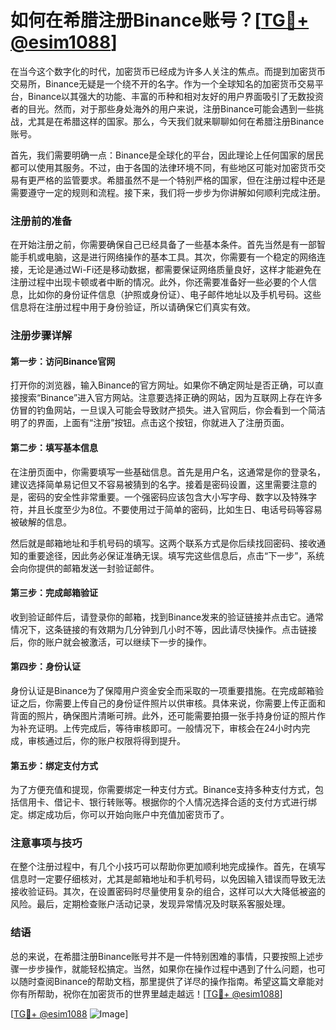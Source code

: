 # 如何在希腊注册Binance账号？[[TG💪+ @esim1088](https://t.me/s/esim1088)]

在当今这个数字化的时代，加密货币已经成为许多人关注的焦点。而提到加密货币交易所，Binance无疑是一个绕不开的名字。作为一个全球知名的加密货币交易平台，Binance以其强大的功能、丰富的币种和相对友好的用户界面吸引了无数投资者的目光。然而，对于那些身处海外的用户来说，注册Binance可能会遇到一些挑战，尤其是在希腊这样的国家。那么，今天我们就来聊聊如何在希腊注册Binance账号。

首先，我们需要明确一点：Binance是全球化的平台，因此理论上任何国家的居民都可以使用其服务。不过，由于各国的法律环境不同，有些地区可能对加密货币交易有更严格的监管要求。希腊虽然不是一个特别严格的国家，但在注册过程中还是需要遵守一定的规则和流程。接下来，我们将一步步为你讲解如何顺利完成注册。

### 注册前的准备

在开始注册之前，你需要确保自己已经具备了一些基本条件。首先当然是有一部智能手机或电脑，这是进行网络操作的基本工具。其次，你需要有一个稳定的网络连接，无论是通过Wi-Fi还是移动数据，都需要保证网络质量良好，这样才能避免在注册过程中出现卡顿或者中断的情况。此外，你还需要准备好一些必要的个人信息，比如你的身份证件信息（护照或身份证）、电子邮件地址以及手机号码。这些信息将在注册过程中用于身份验证，所以请确保它们真实有效。

### 注册步骤详解

#### 第一步：访问Binance官网

打开你的浏览器，输入Binance的官方网址。如果你不确定网址是否正确，可以直接搜索“Binance”进入官方网站。注意要选择正确的网站，因为互联网上存在许多仿冒的钓鱼网站，一旦误入可能会导致财产损失。进入官网后，你会看到一个简洁明了的界面，上面有“注册”按钮。点击这个按钮，你就进入了注册页面。

#### 第二步：填写基本信息

在注册页面中，你需要填写一些基础信息。首先是用户名，这通常是你的登录名，建议选择简单易记但又不容易被猜到的名字。接着是密码设置，这里需要注意的是，密码的安全性非常重要。一个强密码应该包含大小写字母、数字以及特殊字符，并且长度至少为8位。不要使用过于简单的密码，比如生日、电话号码等容易被破解的信息。

然后就是邮箱地址和手机号码的填写。这两个联系方式是你后续找回密码、接收通知的重要途径，因此务必保证准确无误。填写完这些信息后，点击“下一步”，系统会向你提供的邮箱发送一封验证邮件。

#### 第三步：完成邮箱验证

收到验证邮件后，请登录你的邮箱，找到Binance发来的验证链接并点击它。通常情况下，这条链接的有效期为几分钟到几小时不等，因此请尽快操作。点击链接后，你的账户就会被激活，可以继续下一步的操作。

#### 第四步：身份认证

身份认证是Binance为了保障用户资金安全而采取的一项重要措施。在完成邮箱验证之后，你需要上传自己的身份证件照片以供审核。具体来说，你需要上传正面和背面的照片，确保图片清晰可辨。此外，还可能需要拍摄一张手持身份证的照片作为补充证明。上传完成后，等待审核即可。一般情况下，审核会在24小时内完成，审核通过后，你的账户权限将得到提升。

#### 第五步：绑定支付方式

为了方便充值和提现，你需要绑定一种支付方式。Binance支持多种支付方式，包括信用卡、借记卡、银行转账等。根据你的个人情况选择合适的支付方式进行绑定。绑定成功后，你可以开始向账户中充值加密货币了。

### 注意事项与技巧

在整个注册过程中，有几个小技巧可以帮助你更加顺利地完成操作。首先，在填写信息时一定要仔细核对，尤其是邮箱地址和手机号码，以免因输入错误而导致无法接收验证码。其次，在设置密码时尽量使用复杂的组合，这样可以大大降低被盗的风险。最后，定期检查账户活动记录，发现异常情况及时联系客服处理。

### 结语

总的来说，在希腊注册Binance账号并不是一件特别困难的事情，只要按照上述步骤一步步操作，就能轻松搞定。当然，如果你在操作过程中遇到了什么问题，也可以随时查阅Binance的帮助文档，那里提供了详尽的操作指南。希望这篇文章能对你有所帮助，祝你在加密货币的世界里越走越远！[[TG💪+ @esim1088](https://t.me/s/esim1088)]

[[TG💪+ @esim1088](https://t.me/s/esim1088) ![Image](https://i.postimg.cc/4NQfJmqS/Snipaste-2025-05-13-00-14-12.png)]
